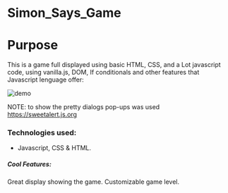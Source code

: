 # Simon_Says_Game
# Purpose

This is a game full displayed using basic HTML, CSS, and a Lot javascript code, using vanilla.js, DOM, If conditionals and other features that Javascript lenguage offer:

![demo](https://media.giphy.com/media/iDIgKNx2HyzHMRkqQB/giphy.gif)

NOTE: to show the pretty dialogs pop-ups was used https://sweetalert.js.org

### Technologies used:
- Javascript, CSS & HTML.

##### Cool Features:

Great display showing the game.
Customizable game level.
